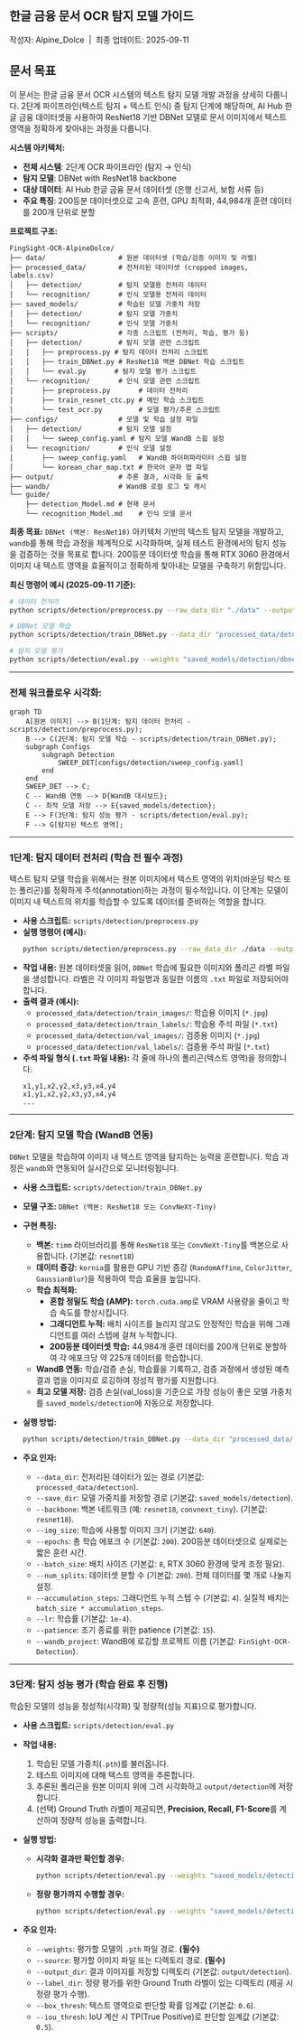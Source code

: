 <h2>한글 금융 문서 OCR 탐지 모델 가이드</h2>
작성자: Alpine_Dolce&nbsp;&nbsp;|&nbsp;&nbsp;최종 업데이트: 2025-09-11

<h2>문서 목표</h2>
이 문서는 한글 금융 문서 OCR 시스템의 텍스트 탐지 모델 개발 과정을 상세히 다룹니다. 2단계 파이프라인(텍스트 탐지 + 텍스트 인식) 중 탐지 단계에 해당하며, AI Hub 한글 금융 데이터셋을 사용하여 ResNet18 기반 DBNet 모델로 문서 이미지에서 텍스트 영역을 정확하게 찾아내는 과정을 다룹니다.

**시스템 아키텍처:**
- **전체 시스템**: 2단계 OCR 파이프라인 (탐지 → 인식)
- **탐지 모델**: DBNet with ResNet18 backbone
- **대상 데이터**: AI Hub 한글 금융 문서 데이터셋 (은행 신고서, 보험 서류 등)
- **주요 특징**: 200등분 데이터셋으로 고속 훈련, GPU 최적화, 44,984개 훈련 데이터를 200개 단위로 분할

**프로젝트 구조:**
```
FingSight-OCR-AlpineDolce/
├── data/                  # 원본 데이터셋 (학습/검증 이미지 및 라벨)
├── processed_data/        # 전처리된 데이터셋 (cropped images, labels.csv)
│   ├── detection/         # 탐지 모델용 전처리 데이터
│   └── recognition/       # 인식 모델용 전처리 데이터
├── saved_models/          # 학습된 모델 가중치 저장
│   ├── detection/         # 탐지 모델 가중치
│   └── recognition/       # 인식 모델 가중치
├── scripts/               # 각종 스크립트 (전처리, 학습, 평가 등)
│   ├── detection/         # 탐지 모델 관련 스크립트
│   │   ├── preprocess.py # 탐지 데이터 전처리 스크립트 
│   │   ├── train_DBNet.py # ResNet18 백본 DBNet 학습 스크립트
│   │   └── eval.py       # 탐지 모델 평가 스크립트
│   └── recognition/       # 인식 모델 관련 스크립트
│       ├── preprocess.py       # 데이터 전처리
│       ├── train_resnet_ctc.py # 메인 학습 스크립트
│       └── test_ocr.py         # 모델 평가/추론 스크립트
├── configs/               # 모델 및 학습 설정 파일
│   ├── detection/         # 탐지 모델 설정
│   │   └── sweep_config.yaml # 탐지 모델 WandB 스윕 설정 
│   └── recognition/       # 인식 모델 설정
│       ├── sweep_config.yaml   # WandB 하이퍼파라미터 스윕 설정
│       └── korean_char_map.txt # 한국어 문자 맵 파일
├── output/                # 추론 결과, 시각화 등 출력
├── wandb/                 # WandB 로컬 로그 및 캐시
└── guide/ 
    ├── detection_Model.md # 현재 문서
    └── recognition_Model.md    # 인식 모델 문서
```

**최종 목표:** `DBNet (백본: ResNet18)` 아키텍처 기반의 텍스트 탐지 모델을 개발하고, `wandb`를 통해 학습 과정을 체계적으로 시각화하며, 실제 테스트 환경에서의 탐지 성능을 검증하는 것을 목표로 합니다. 200등분 데이터셋 학습을 통해 RTX 3060 환경에서 이미지 내 텍스트 영역을 효율적이고 정확하게 찾아내는 모델을 구축하기 위함입니다.

**최신 명령어 예시 (2025-09-11 기준):**
```bash
# 데이터 전처리
python scripts/detection/preprocess.py --raw_data_dir "./data" --output_dir "./processed_data/detection"

# DBNet 모델 학습
python scripts/detection/train_DBNet.py --data_dir "processed_data/detection" --save_dir "saved_models/detection" --backbone "resnet18" --batch_size 8 --epochs 200 --wandb_project "FinSight-OCR-Detection"

# 탐지 모델 평가
python scripts/detection/eval.py --weights "saved_models/detection/dbnet_resnet18_best_RUN-ID.pth" --source "path/to/test_images"
```

---

### 전체 워크플로우 시각화:

```mermaid
graph TD
    A[원본 이미지] --> B(1단계: 탐지 데이터 전처리 - scripts/detection/preprocess.py);
    B --> C(2단계: 탐지 모델 학습 - scripts/detection/train_DBNet.py);
    subgraph Configs
        subgraph Detection
            SWEEP_DET[configs/detection/sweep_config.yaml]
        end
    end
    SWEEP_DET --> C;
    C -- WandB 연동 --> D{WandB 대시보드};
    C -- 최적 모델 저장 --> E{saved_models/detection};
    E --> F(3단계: 탐지 성능 평가 - scripts/detection/eval.py);
    F --> G[탐지된 텍스트 영역];
```
---

### 1단계: 탐지 데이터 전처리 (학습 전 필수 과정)

텍스트 탐지 모델 학습을 위해서는 원본 이미지에서 텍스트 영역의 위치(바운딩 박스 또는 폴리곤)를 정확하게 주석(annotation)하는 과정이 필수적입니다. 이 단계는 모델이 이미지 내 텍스트의 위치를 학습할 수 있도록 데이터를 준비하는 역할을 합니다.

- **사용 스크립트:** `scripts/detection/preprocess.py`
- **실행 명령어 (예시):**
    ```bash
    python scripts/detection/preprocess.py --raw_data_dir ./data --output_dir ./processed_data/detection
    ```
- **작업 내용:** 원본 데이터셋을 읽어, `DBNet` 학습에 필요한 이미지와 폴리곤 라벨 파일을 생성합니다. 라벨은 각 이미지 파일명과 동일한 이름의 `.txt` 파일로 저장되어야 합니다.
- **출력 결과 (예시):**
    - `processed_data/detection/train_images/`: 학습용 이미지 (`*.jpg`)
    - `processed_data/detection/train_labels/`: 학습용 주석 파일 (`*.txt`)
    - `processed_data/detection/val_images/`: 검증용 이미지 (`*.jpg`)
    - `processed_data/detection/val_labels/`: 검증용 주석 파일 (`*.txt`)
- **주석 파일 형식 (`.txt` 파일 내용):** 각 줄에 하나의 폴리곤(텍스트 영역)을 정의합니다.
    ```
    x1,y1,x2,y2,x3,y3,x4,y4
    x1,y1,x2,y2,x3,y3,x4,y4
    ...
    ```

---

### 2단계: 탐지 모델 학습 (WandB 연동)

`DBNet` 모델을 학습하여 이미지 내 텍스트 영역을 탐지하는 능력을 훈련합니다. 학습 과정은 `wandb`와 연동되어 실시간으로 모니터링됩니다.

- **사용 스크립트:** `scripts/detection/train_DBNet.py`
- **모델 구조:** `DBNet (백본: ResNet18 또는 ConvNeXt-Tiny)`
- **구현 특징:**
    - **백본:** `timm` 라이브러리를 통해 `ResNet18` 또는 `ConvNeXt-Tiny`를 백본으로 사용합니다. (기본값: `resnet18`)
    - **데이터 증강:** `kornia`를 활용한 GPU 기반 증강 (`RandomAffine`, `ColorJitter`, `GaussianBlur`)을 적용하여 학습 효율을 높입니다.
    - **학습 최적화:**
        - **혼합 정밀도 학습 (AMP):** `torch.cuda.amp`로 VRAM 사용량을 줄이고 학습 속도를 향상시킵니다.
        - **그래디언트 누적:** 배치 사이즈를 늘리지 않고도 안정적인 학습을 위해 그래디언트를 여러 스텝에 걸쳐 누적합니다.
        - **200등분 데이터셋 학습:** 44,984개 훈련 데이터를 200개 단위로 분할하여 각 에포크당 약 225개 데이터를 학습합니다.
    - **WandB 연동:** 학습/검증 손실, 학습률을 기록하고, 검증 과정에서 생성된 예측 결과 맵을 이미지로 로깅하여 정성적 평가를 지원합니다.
    - **최고 모델 저장:** 검증 손실(val_loss)을 기준으로 가장 성능이 좋은 모델 가중치를 `saved_models/detection`에 자동으로 저장합니다.

- **실행 방법:**
    ```bash
    python scripts/detection/train_DBNet.py --data_dir "processed_data/detection" --save_dir "saved_models/detection" --backbone "resnet18" --batch_size 8 --epochs 200 --wandb_project "FinSight-OCR-Detection"
    ```
- **주요 인자:**
    - `--data_dir`: 전처리된 데이터가 있는 경로 (기본값: `processed_data/detection`).
    - `--save_dir`: 모델 가중치를 저장할 경로 (기본값: `saved_models/detection`).
    - `--backbone`: 백본 네트워크 (예: `resnet18`, `convnext_tiny`). (기본값: `resnet18`).
    - `--img_size`: 학습에 사용할 이미지 크기 (기본값: `640`).
    - `--epochs`: 총 학습 에포크 수 (기본값: `200`). 200등분 데이터셋으로 실제로는 짧은 훈련 시간.
    - `--batch_size`: 배치 사이즈 (기본값: `8`, RTX 3060 환경에 맞게 조정 필요).
    - `--num_splits`: 데이터셋 분할 수 (기본값: `200`). 전체 데이터를 몇 개로 나눌지 설정.
    - `--accumulation_steps`: 그래디언트 누적 스텝 수 (기본값: `4`). 실질적 배치는 `batch_size * accumulation_steps`.
    - `--lr`: 학습률 (기본값: `1e-4`).
    - `--patience`: 조기 종료를 위한 patience (기본값: `15`).
    - `--wandb_project`: WandB에 로깅할 프로젝트 이름 (기본값: `FinSight-OCR-Detection`).

---

### 3단계: 탐지 성능 평가 (학습 완료 후 진행)

학습된 모델의 성능을 정성적(시각화) 및 정량적(성능 지표)으로 평가합니다.

- **사용 스크립트:** `scripts/detection/eval.py`
- **작업 내용:**
    1.  학습된 모델 가중치(`.pth`)를 불러옵니다.
    2.  테스트 이미지에 대해 텍스트 영역을 추론합니다.
    3.  추론된 폴리곤을 원본 이미지 위에 그려 시각화하고 `output/detection`에 저장합니다.
    4.  (선택) Ground Truth 라벨이 제공되면, **Precision, Recall, F1-Score**를 계산하여 정량적 성능을 출력합니다.

- **실행 방법:**
    - **시각화 결과만 확인할 경우:**
        ```bash
        python scripts/detection/eval.py --weights "saved_models/detection/dbnet_resnet18_best_RUN-ID.pth" --source "path/to/test_images"
        ```
    - **정량 평가까지 수행할 경우:**
        ```bash
        python scripts/detection/eval.py --weights "saved_models/detection/dbnet_resnet18_best_RUN-ID.pth" --source "path/to/test_images" --label_dir "path/to/test_labels"
        ```

- **주요 인자:**
    - `--weights`: 평가할 모델의 `.pth` 파일 경로. **(필수)**
    - `--source`: 평가할 이미지 파일 또는 디렉토리 경로. **(필수)**
    - `--output_dir`: 결과 이미지를 저장할 디렉토리 (기본값: `output/detection`).
    - `--label_dir`: 정량 평가를 위한 Ground Truth 라벨이 있는 디렉토리 (제공 시 정량 평가 수행).
    - `--box_thresh`: 텍스트 영역으로 판단할 확률 임계값 (기본값: `0.6`).
    - `--iou_thresh`: IoU 계산 시 TP(True Positive)로 판단할 임계값 (기본값: `0.5`).